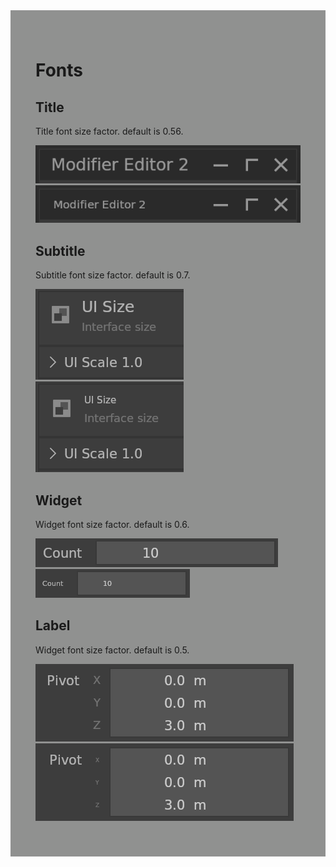 <div style="background-color: #909190; padding: 40px;">

# **Fonts**

## Title

Title font size factor. default is 0.56.

![](./img/fonts_title.png) ![](./img/fonts_title2.png)

## Subtitle

Subtitle font size factor. default is 0.7.

![](./img/fonts_subtitle.png) ![](./img/fonts_subtitle2.png)

## Widget

Widget font size factor. default is 0.6.

![](./img/fonts_widget.png) ![](./img/fonts_widget2.png)

## Label

Widget font size factor. default is 0.5.

![](./img/fonts_label.png) ![](./img/fonts_label2.png)
